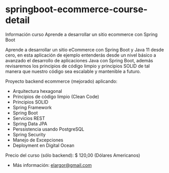 # springboot-ecommerce-course-detail

Información curso Aprende a desarrollar un sitio ecommerce con Spring Boot

Aprende a desarrollar un sitio eCommerce con Spring Boot y Java 11 desde cero, en esta aplicación de ejemplo entenderás desde un nivel básico a avanzado el desarrollo de aplicaciones Java con Spring Boot, además revisaremos los principios de código limpio y principios SOLID de tal manera que nuestro código sea escalable y mantenible a futuro.

Proyecto backend ecommerce (mejorado) aplicando:

- Arquitectura hexagonal
- Principios de código limpio (Clean Code)
- Principios SOLID
- Spring Framework
- Spring Boot
- Servicios REST
- Spring Data JPA
- Perssistencia usando PostgreSQL
- Spring Security
- Manejo de Excepciones
- Deployment en Digital Ocean

Precio del curso (sólo backend): $ 120,00 (Dólares Americanos)
- Más información: elargor@gmail.com
